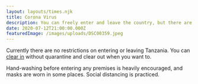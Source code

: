 ```yaml
---
layout: layouts/times.njk
title: Corona Virus
description: You can freely enter and leave the country, but there are some restrictions.
date: 2020-07-12T21:00:00.000Z
featuredImage: /images/uploads/DSC00359.jpeg
---
```


Currently there are no restrictions on entering or leaving Tanzania. You can [clear in](/clearing-in/) without quarantine and clear out when you want to.

Hand-washing before entering any premises is heavily encouraged, and masks are worn in some places. Social distancing is practiced.